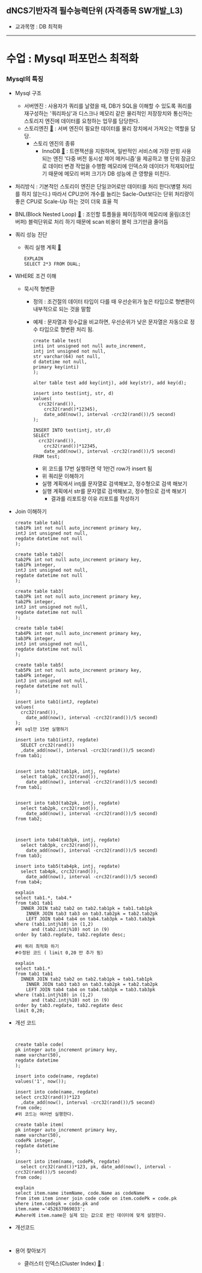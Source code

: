 ## dNCS기반자격 필수능력단위 (자격종목 SW개발_L3)
* 교과목명 : DB 최적화

--------

# 수업 : Mysql 퍼포먼스 최적화

### Mysql의 특징
* Mysql 구조
  * 서버엔진 : 사용자가 쿼리를 날렸을 때, DB가 SQL을 이해할 수 있도록 쿼리를 재구성하는 '쿼리파싱'과 디스크나 메모리 같은 물리적인 저장장치와 통신하는 스토리지 엔진에 데이터를 요청하는 업무를 담당한다.
  * 스토리엔진 [&#128209;](http://12bme.tistory.com/72) : 서버 엔진이 필요한 데이터를 물리 장치에서 가져오는 역할을 담당.
    * 스토리 엔진의 종류
      * InnoDB [&#128209;](http://www.mysqlkorea.com/gnuboard4/bbs/board.php?bo_table=community_03&wr_id=1702) : 트랜잭션을 지원하며, 일반적인 서비스에 가장 만힝 사용되는 엔진 '다중 버전 동시성 제어 메커니즘'을 제공하고 행 단위 잠금으로 데이터 변경 작업을 수행함 메모리에 인덱스와 데이터가 적재되어있기 때문에 메모리 버퍼 크기가 DB 성능에 큰 영향을 미친다.

* 처리방식 : 기본적인 스토리이 엔진은 단일코어로만 데이터를 처리 한다(병렬 처리를 하지 않는다.) 따라서 CPU코어 개수를 늘리는 Sacle-Out보다는 단위 처리량이 좋은  CPU로 Scale-Up 하는 것이 더욱 효율 적

* BNL(Block Nested Loop) [&#128209;](http://blog.naver.com/PostView.nhn?blogId=parkjy76&logNo=221069454499&categoryNo=14&parentCategoryNo=0&viewDate=&currentPage=1&postListTopCurrentPage=1&from=postView) : 조인할 튜플들을 페이징하여 메모리에 올림(조인 버퍼) 블럭단위로 처리 하기 때문에 scan 비용이 블럭 크기만큼 줄어듬

* 쿼리 성능 진단

  * 쿼리 실행 계획 [&#128209;](http://multifrontgarden.tistory.com/149)

    ~~~mysql
    EXPLAIN
    SELECT 2*3 FROM DUAL;
    ~~~

* WHERE 조건 이해

  * 묵시적 형변환

    * 정의 : 조건절의 데이터 타입이 다를 때 우선순위가 높은 타입으로 형변환이 내부적으로 되는 것을 말함

    * 예제 : 문자열과 정수값을 비교하면, 우선순위가 낮은 문자열은 자동으로 정수 타입으로 형변환 처리 됨.

      ~~~mysql
      create table test(
      inti int unsigned not null auto_increment,
      intj int unsigned not null,
      str varchar(64) not null,
      d datetime not null,
      primary key(inti)
      );
      
      alter table test add key(intj), add key(str), add key(d);
      
      insert into test(intj, str, d)
      values(
      	crc32(rand()),
          crc32(rand()*12345),
          date_add(now(), interval -crc32(rand())/5 second)
      );
      
      INSERT INTO test(intj, str,d)
      SELECT
      	crc32(rand()),
          crc32(rand())*12345,
          date_add(now(), interval -crc32(rand())/5 second)
      FROM test;
      ~~~



      * 위 코드를 17번 실행하면 약 1만건 row가 insert 됨
      * 위 쿼리문 이해하기
      * 실행 계획에서 intj를 문자열로 검색해보고, 정수형으로 검색 해보기
      * 실행 계획에서 str를 문자열로 검색해보고, 정수형으로 검색 해보기
        * 결과를 리포트랑 이유 리포트를 작성하기

* Join 이해하기

  ~~~mysql
  create table tab1(
  tab1Pk int not null auto_increment primary key,
  intJ int unsigned not null,
  regdate datetime not null
  );
  
  create table tab2(
  tab2Pk int not null auto_increment primary key,
  tab1Pk integer, 
  intJ int unsigned not null,
  regdate datetime not null
  );
  
  create table tab3(
  tab3Pk int not null auto_increment primary key,
  tab2Pk integer, 
  intJ int unsigned not null,
  regdate datetime not null
  );
  
  create table tab4(
  tab4Pk int not null auto_increment primary key,
  tab3Pk integer, 
  intJ int unsigned not null,
  regdate datetime not null
  );
  
  create table tab5(
  tab5Pk int not null auto_increment primary key,
  tab4Pk integer, 
  intJ int unsigned not null,
  regdate datetime not null
  );
  
  insert into tab1(intJ, regdate)
  values(
  	crc32(rand()),
      date_add(now(), interval -crc32(rand())/5 second)
  );
  #위 sql만 15번 실행하기
  
  insert into tab1(intJ, regdate)
  	SELECT crc32(rand())
  	,date_add(now(), interval -crc32(rand())/5 second)
  from tab1;
  
  
  insert into tab2(tab1pk, intj, regdate)
  	select tab1pk, crc32(rand()),
      date_add(now(), interval -crc32(rand())/5 second)
  from tab1;
  
  
  insert into tab3(tab2pk, intj, regdate)
  	select tab2pk, crc32(rand()),
      date_add(now(), interval -crc32(rand())/5 second)
  from tab2;
  
  
  
  insert into tab4(tab3pk, intj, regdate)
  	select tab3pk, crc32(rand()),
      date_add(now(), interval -crc32(rand())/5 second)
  from tab3;
  
  insert into tab5(tab4pk, intj, regdate)
  	select tab4pk, crc32(rand()),
      date_add(now(), interval -crc32(rand())/5 second)
  from tab4;
  ~~~

  ~~~mysql
  explain
  select tab1.*, tab4.*
  from tab1 tab1
  	INNER JOIN tab2 tab2 on tab2.tab1pk = tab1.tab1pk
      INNER JOIN tab3 tab3 on tab3.tab2pk = tab2.tab2pk
      LEFT JOIN tab4 tab4 on tab4.tab3pk = tab3.tab3pk
  where (tab1.intj%10) in (1,2)
  		and (tab2.intj%10) not in (9)
  order by tab3.regdate, tab2.regdate desc;
  
  #위 쿼리 최적화 하기
  #수정된 코드 ( limit 0,20 만 추가 됨)
  
  explain
  select tab1.*
  from tab1 tab1
  	INNER JOIN tab2 tab2 on tab2.tab1pk = tab1.tab1pk
      INNER JOIN tab3 tab3 on tab3.tab2pk = tab2.tab2pk
      LEFT JOIN tab4 tab4 on tab4.tab3pk = tab3.tab3pk
  where (tab1.intj%10) in (1,2)
  		and (tab2.intj%10) not in (9)
  order by tab3.regdate, tab2.regdate desc
  limit 0,20;
  ~~~

* 개선 코드

  ~~~mysql
  
  
  ~~~



  ~~~mysql
  create table code(
  pk integer auto_increment primary key,
  name varchar(50),
  regdate datetime
  );
  
  insert into code(name, regdate)
  values('1', now());
  
  insert into code(name, regdate)
  select crc32(rand())*123
  	,date_add(now(), interval -crc32(rand())/5 second)
  from code;
  #위 코드는 여러번 실행한다.
  
  create table item(
  pk integer auto_increment primary key,
  name varchar(50),
  codePk integer,
  regdate datetime
  );
  
  insert into item(name, codePk, regdate)
  	select crc32(rand())*123, pk, date_add(now(), interval -crc32(rand())/5 second)
  from code;
  
  explain
  select item.name itemName, code.Name as codeName
  from item item inner join code code on item.codePk = code.pk
  where item.codepk = code.pk and
  item.name ='452637069033';
  #where에 item.name은 실제 있는 값으로 본인 데이터에 맞게 설정한다.
  ~~~

* 개선코드

  ~~~mysql
  
  
  ~~~

* 용어 찾아보기

  * 클러스터 인덱스(Cluster Index)  [&#128209;](http://mee2ro.tistory.com/2)  : 









